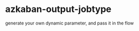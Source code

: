 azkaban-output-jobtype
======================

generate your own dynamic parameter, and pass it in the flow
